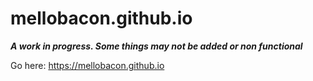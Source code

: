 # mellobacon.github.io

***A work in progress. Some things may not be added or non functional***

Go here: https://mellobacon.github.io
